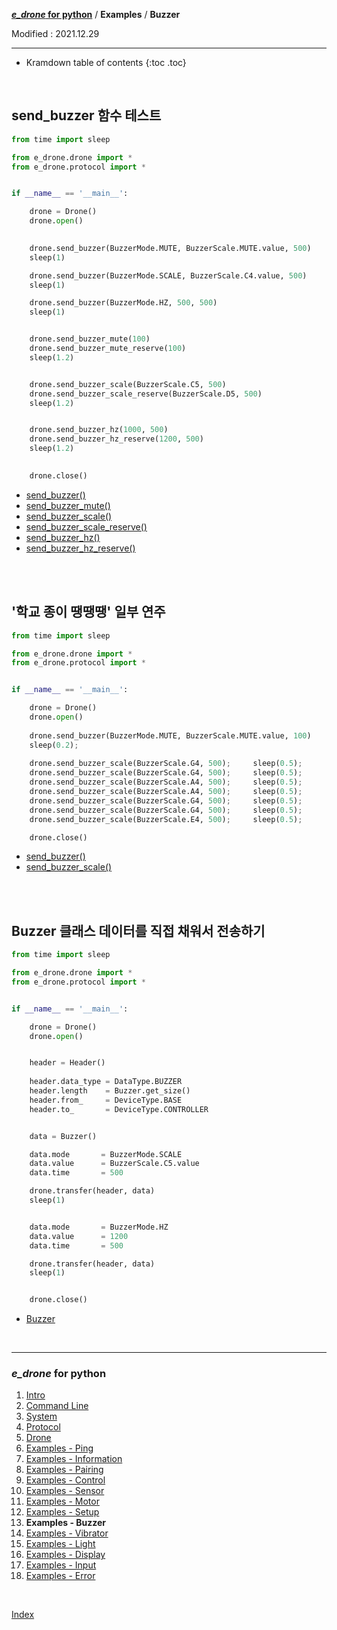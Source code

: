 **[*e_drone* for python](index.md)** / **Examples** / **Buzzer**

Modified : 2021.12.29

---

* Kramdown table of contents
{:toc .toc}

<br>


<a name="Buzzer"></a>
## send_buzzer 함수 테스트

```py
from time import sleep

from e_drone.drone import *
from e_drone.protocol import *


if __name__ == '__main__':

    drone = Drone()
    drone.open()
    

    drone.send_buzzer(BuzzerMode.MUTE, BuzzerScale.MUTE.value, 500)
    sleep(1)

    drone.send_buzzer(BuzzerMode.SCALE, BuzzerScale.C4.value, 500)
    sleep(1)

    drone.send_buzzer(BuzzerMode.HZ, 500, 500)
    sleep(1)


    drone.send_buzzer_mute(100)
    drone.send_buzzer_mute_reserve(100)
    sleep(1.2)


    drone.send_buzzer_scale(BuzzerScale.C5, 500)
    drone.send_buzzer_scale_reserve(BuzzerScale.D5, 500)
    sleep(1.2)


    drone.send_buzzer_hz(1000, 500)
    drone.send_buzzer_hz_reserve(1200, 500)
    sleep(1.2)
    

    drone.close()
```

- [send_buzzer()](05_drone.md#send_buzzer)
- [send_buzzer_mute()](05_drone.md#send_buzzer_mute)
- [send_buzzer_scale()](05_drone.md#send_buzzer_scale)
- [send_buzzer_scale_reserve()](05_drone.md#send_buzzer_scale_reserve)
- [send_buzzer_hz()](05_drone.md#send_buzzer_hz)
- [send_buzzer_hz_reserve()](05_drone.md#send_buzzer_hz_reserve)


<br>
<br>


<a name="BuzzerScale"></a>
## '학교 종이 땡땡땡' 일부 연주

```py
from time import sleep

from e_drone.drone import *
from e_drone.protocol import *


if __name__ == '__main__':

    drone = Drone()
    drone.open()
    
    drone.send_buzzer(BuzzerMode.MUTE, BuzzerScale.MUTE.value, 100)
    sleep(0.2);
    
    drone.send_buzzer_scale(BuzzerScale.G4, 500);     sleep(0.5);
    drone.send_buzzer_scale(BuzzerScale.G4, 500);     sleep(0.5);
    drone.send_buzzer_scale(BuzzerScale.A4, 500);     sleep(0.5);
    drone.send_buzzer_scale(BuzzerScale.A4, 500);     sleep(0.5);
    drone.send_buzzer_scale(BuzzerScale.G4, 500);     sleep(0.5);
    drone.send_buzzer_scale(BuzzerScale.G4, 500);     sleep(0.5);
    drone.send_buzzer_scale(BuzzerScale.E4, 500);     sleep(0.5);

    drone.close()
```

- [send_buzzer()](05_drone.md#send_buzzer)
- [send_buzzer_scale()](05_drone.md#send_buzzer_scale)


<br>
<br>


<a name="Class_Buzzer"></a>
## Buzzer 클래스 데이터를 직접 채워서 전송하기

```py
from time import sleep

from e_drone.drone import *
from e_drone.protocol import *


if __name__ == '__main__':

    drone = Drone()
    drone.open()


    header = Header()
    
    header.data_type = DataType.BUZZER
    header.length    = Buzzer.get_size()
    header.from_     = DeviceType.BASE
    header.to_       = DeviceType.CONTROLLER


    data = Buzzer()

    data.mode       = BuzzerMode.SCALE
    data.value      = BuzzerScale.C5.value
    data.time       = 500

    drone.transfer(header, data)
    sleep(1)


    data.mode       = BuzzerMode.HZ
    data.value      = 1200
    data.time       = 500

    drone.transfer(header, data)
    sleep(1)


    drone.close()
```

- [Buzzer](04_protocol.md#Buzzer)


<br>


---

<h3><i>e_drone</i> for python</H3>

 1. [Intro](01_intro.md)
 2. [Command Line](02_commandline.md)
 3. [System](03_system.md)
 4. [Protocol](04_protocol.md)
 5. [Drone](05_drone.md)
 6. [Examples - Ping](examples_01_ping.md)
 7. [Examples - Information](examples_02_information.md)
 8. [Examples - Pairing](examples_03_pairing.md)
 9. [Examples - Control](examples_04_control.md)
10. [Examples - Sensor](examples_05_sensor.md)
11. [Examples - Motor](examples_06_motor.md)
12. [Examples - Setup](examples_07_setup.md)
13. **Examples - Buzzer**
14. [Examples - Vibrator](examples_09_vibrator.md)
15. [Examples - Light](examples_10_light.md)
16. [Examples - Display](examples_11_display.md)
17. [Examples - Input](examples_12_input.md)
18. [Examples - Error](examples_13_error.md)

<br>

[Index](index.md)
